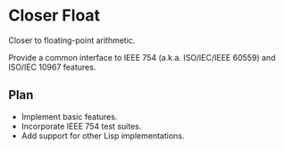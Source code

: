 # Closer Float

Closer to floating-point arithmetic.

Provide a common interface to IEEE 754 (a.k.a. ISO/IEC/IEEE 60559)
and ISO/IEC 10967 features.

## Plan

- Implement basic features.
- Incorporate IEEE 754 test suites.
- Add support for other Lisp implementations.
